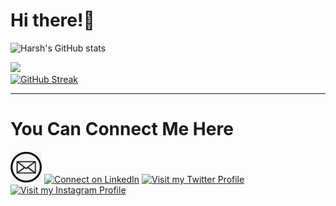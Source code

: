 

<!--
**harshniture/harshniture** is a ✨ _special_ ✨ repository because its `README.md` (this file) appears on your GitHub profile.

Here are some ideas to get you started:

- 🔭 I’m currently working on Web Development
- 🌱 I’m currently learning Computer Science Languages
- 👯 I’m looking to collaborate on ...
- 🤔 I’m looking for help with ...
- 💬 Ask me about ...
- 📫 How to reach me: ...
- 😄 Pronouns: ...
- ⚡ Fun fact: ...
-->


# Hi there!:wave:
![Harsh's GitHub stats](https://github-readme-stats.vercel.app/api?username=harshniture&show_icons=true&theme=radical&count_private=true&hide_border=true&title_color=00FF00&icon_color=00FF00&bg_color=)

<img align="centre" src="https://github-readme-stats.vercel.app/api/top-langs/?username=harshniture&theme=radical&hide_border=true&title_color=00FF00&icon_color=00FF00&bg_color=" width="335px" data-canonical-><br>
[![GitHub Streak](http://github-readme-streak-stats.herokuapp.com?user=harshniture&hide_border=true&background=0D111700&border=943BDD00&fire=0FAADA&sideNums=10D906&currStreakLabel=10D906&currStreakNum=10D906&sideLabels=10D906&dates=4F5D78&stroke=7F1DA2&ring=10D906)](https://git.io/streak-stats)
<hr>

### <h1>You Can Connect Me Here </h1> 

[<img height=50 width=50 alt="Mail me" src="assets/mail.png">](mailto:harshniture12@gmail.com)
[<img height=50 width=50 alt="Connect on LinkedIn" src="https://image.flaticon.com/icons/png/128/145/145807.png">](https://www.linkedin.com/in/harshniture12/) 
[<img height=50 width=50 alt="Visit my Twitter Profile" src="https://image.flaticon.com/icons/png/128/145/145812.png">](https://twitter.com/HarshNiture) 
[<img height=50 width=50 alt="Visit my Instagram Profile" src="https://image.flaticon.com/icons/png/512/1057/1057248.png">](https://www.instagram.com/harsh_niture/)

